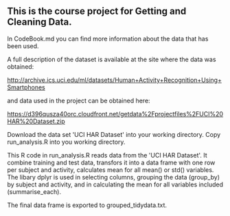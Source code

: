 ## This is the course project for Getting and Cleaning Data.

In CodeBook.md you can find more information about the data that has been used.

A full description of the dataset is available at the site where the data was obtained:

http://archive.ics.uci.edu/ml/datasets/Human+Activity+Recognition+Using+Smartphones

and data used in the project can be obtained here:

https://d396qusza40orc.cloudfront.net/getdata%2Fprojectfiles%2FUCI%20HAR%20Dataset.zip

Download the data set 'UCI HAR Dataset' into your working directory.
Copy run_analysis.R into you working directory.

This R code in run_analysis.R reads data from the 'UCI HAR Dataset'. It combine training and test data, transfors it into a data frame with one row per subject and activity, calculates mean for all mean() or std() variables.
The libary dplyr is used in selecting columns, grouping the data (group_by) by subject and activity, and in calculating the mean for all variables included (summarise_each). 

The final data frame is exported to grouped_tidydata.txt.






